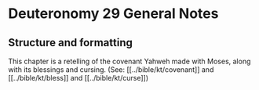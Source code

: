 # Deuteronomy 29 General Notes
## Structure and formatting

This chapter is a retelling of the covenant Yahweh made with Moses, along with its blessings and cursing. (See: [[../bible/kt/covenant]] and [[../bible/kt/bless]] and [[../bible/kt/curse]])